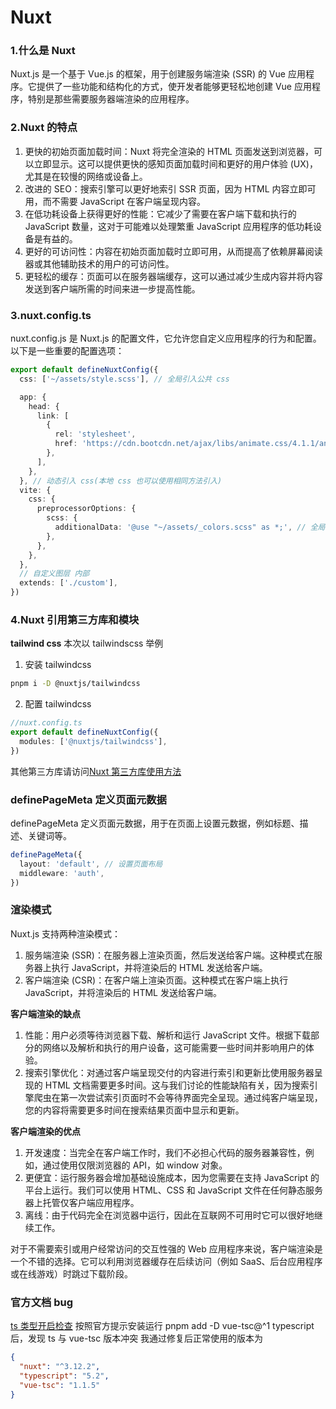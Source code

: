 # Nuxt

### 1.什么是 Nuxt

Nuxt.js 是一个基于 Vue.js 的框架，用于创建服务端渲染 (SSR) 的 Vue 应用程序。它提供了一些功能和结构化的方式，使开发者能够更轻松地创建 Vue 应用程序，特别是那些需要服务器端渲染的应用程序。

### 2.Nuxt 的特点

1. 更快的初始页面加载时间：Nuxt 将完全渲染的 HTML 页面发送到浏览器，可以立即显示。这可以提供更快的感知页面加载时间和更好的用户体验 (UX)，尤其是在较慢的网络或设备上。
2. 改进的 SEO：搜索引擎可以更好地索引 SSR 页面，因为 HTML 内容立即可用，而不需要 JavaScript 在客户端呈现内容。
3. 在低功耗设备上获得更好的性能：它减少了需要在客户端下载和执行的 JavaScript 数量，这对于可能难以处理繁重 JavaScript 应用程序的低功耗设备是有益的。
4. 更好的可访问性：内容在初始页面加载时立即可用，从而提高了依赖屏幕阅读器或其他辅助技术的用户的可访问性。
5. 更轻松的缓存：页面可以在服务器端缓存，这可以通过减少生成内容并将内容发送到客户端所需的时间来进一步提高性能。

### 3.nuxt.config.ts

nuxt.config.js 是 Nuxt.js 的配置文件，它允许您自定义应用程序的行为和配置。以下是一些重要的配置选项：

```ts
export default defineNuxtConfig({
  css: ['~/assets/style.scss'], // 全局引入公共 css

  app: {
    head: {
      link: [
        {
          rel: 'stylesheet',
          href: 'https://cdn.bootcdn.net/ajax/libs/animate.css/4.1.1/animate.compat.min.css',
        },
      ],
    },
  }, // 动态引入 css(本地 css 也可以使用相同方法引入)
  vite: {
    css: {
      preprocessorOptions: {
        scss: {
          additionalData: '@use "~/assets/_colors.scss" as *;', // 全局引入公共 css 变量
        },
      },
    },
  },
  // 自定义图层 内部
  extends: ['./custom'],
})
```

### 4.Nuxt 引用第三方库和模块

**tailwind css**
本次以 tailwindscss 举例

1. 安装 tailwindcss

```bash
pnpm i -D @nuxtjs/tailwindcss
```

2. 配置 tailwindcss

```ts
//nuxt.config.ts
export default defineNuxtConfig({
  modules: ['@nuxtjs/tailwindcss'],
})
```

其他第三方库请访问[Nuxt 第三方库使用方法](https://nuxt.com/docs/getting-started/styling)

### definePageMeta 定义页面元数据

definePageMeta 定义页面元数据，用于在页面上设置元数据，例如标题、描述、关键词等。

```ts
definePageMeta({
  layout: 'default', // 设置页面布局
  middleware: 'auth',
})
```

### 渲染模式

Nuxt.js 支持两种渲染模式：

1. 服务端渲染 (SSR)：在服务器上渲染页面，然后发送给客户端。这种模式在服务器上执行 JavaScript，并将渲染后的 HTML 发送给客户端。
2. 客户端渲染 (CSR)：在客户端上渲染页面。这种模式在客户端上执行 JavaScript，并将渲染后的 HTML 发送给客户端。

**客户端渲染的缺点**

1. 性能：用户必须等待浏览器下载、解析和运行 JavaScript 文件。根据下载部分的网络以及解析和执行的用户设备，这可能需要一些时间并影响用户的体验。
2. 搜索引擎优化：对通过客户端呈现交付的内容进行索引和更新比使用服务器呈现的 HTML 文档需要更多时间。这与我们讨论的性能缺陷有关，因为搜索引擎爬虫在第一次尝试索引页面时不会等待界面完全呈现。通过纯客户端呈现，您的内容将需要更多时间在搜索结果页面中显示和更新。

**客户端渲染的优点**

1. 开发速度：当完全在客户端工作时，我们不必担心代码的服务器兼容性，例如，通过使用仅限浏览器的 API，如 window 对象。
2. 更便宜：运行服务器会增加基础设施成本，因为您需要在支持 JavaScript 的平台上运行。我们可以使用 HTML、CSS 和 JavaScript 文件在任何静态服务器上托管仅客户端应用程序。
3. 离线：由于代码完全在浏览器中运行，因此在互联网不可用时它可以很好地继续工作。

对于不需要索引或用户经常访问的交互性强的 Web 应用程序来说，客户端渲染是一个不错的选择。它可以利用浏览器缓存在后续访问（例如 SaaS、后台应用程序或在线游戏）时跳过下载阶段。

### 官方文档 bug

[ts 类型开启检查](https://nuxt.com/docs/guide/concepts/typescript)
按照官方提示安装运行 pnpm add -D vue-tsc@^1 typescript 后，发现 ts 与 vue-tsc 版本冲突
我通过修复后正常使用的版本为

```json
{
  "nuxt": "^3.12.2",
  "typescript": "5.2",
  "vue-tsc": "1.1.5"
}
```
